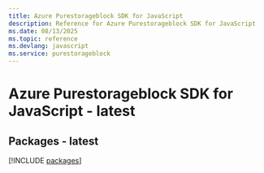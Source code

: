 ```yaml
---
title: Azure Purestorageblock SDK for JavaScript
description: Reference for Azure Purestorageblock SDK for JavaScript
ms.date: 08/13/2025
ms.topic: reference
ms.devlang: javascript
ms.service: purestorageblock
---
```

# Azure Purestorageblock SDK for JavaScript - latest
## Packages - latest
[!INCLUDE [packages](purestorageblock-index.md)]